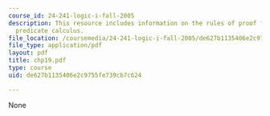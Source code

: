 ```yaml
---
course_id: 24-241-logic-i-fall-2005
description: This resource includes information on the rules of proof for the full
  predicate calculus.
file_location: /coursemedia/24-241-logic-i-fall-2005/de627b1135406e2c9755fe739cb7c624_chp19.pdf
file_type: application/pdf
layout: pdf
title: chp19.pdf
type: course
uid: de627b1135406e2c9755fe739cb7c624

---
```

None